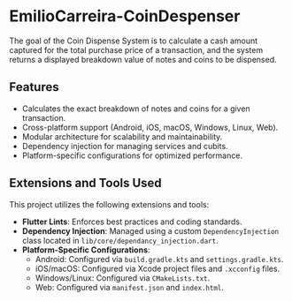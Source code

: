 # EmilioCarreira-CoinDespenser

The goal of the Coin Dispense System is to calculate a cash amount captured for the total purchase price of a transaction, and the system returns a displayed breakdown value of notes and coins to be dispensed.

## Features

- Calculates the exact breakdown of notes and coins for a given transaction.
- Cross-platform support (Android, iOS, macOS, Windows, Linux, Web).
- Modular architecture for scalability and maintainability.
- Dependency injection for managing services and cubits.
- Platform-specific configurations for optimized performance.

## Extensions and Tools Used

This project utilizes the following extensions and tools:

- **Flutter Lints**: Enforces best practices and coding standards.
- **Dependency Injection**: Managed using a custom `DependencyInjection` class located in `lib/core/dependancy_injection.dart`.
- **Platform-Specific Configurations**:
  - Android: Configured via `build.gradle.kts` and `settings.gradle.kts`.
  - iOS/macOS: Configured via Xcode project files and `.xcconfig` files.
  - Windows/Linux: Configured via `CMakeLists.txt`.
  - Web: Configured via `manifest.json` and `index.html`.


